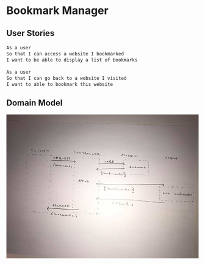 # Bookmark Manager


## User Stories

```
As a user
So that I can access a website I bookmarked
I want to be able to display a list of bookmarks

As a user
So that I can go back to a website I visited
I want to able to bookmark this website
```

## Domain Model

![Bookmark Manager domain model](./public/img/bookmark_domain_model.jpg)
